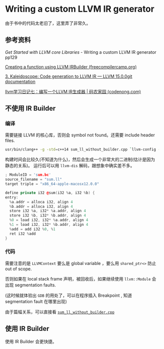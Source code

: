 # Writing a custom LLVM IR generator

由于书中的代码太老旧了，这里弄了非常久。

## 参考资料

*Get Started with LLVM core Libraries* -  Writing a custom LLVM IR generator pp129

[Creating a function using LLVM IRBuilder (freecompilercamp.org)](https://freecompilercamp.org/llvm-ir-func1/)

[3. Kaleidoscope: Code generation to LLVM IR — LLVM 15.0.0git documentation](https://llvm.org/docs/tutorial/MyFirstLanguageFrontend/LangImpl03.html)

[llvm学习日记七：编写一个LLVM IR生成器 | 码农家园 (codenong.com)](https://www.codenong.com/js9ac199bf1815/)

## 不使用 IR Builder 

### 编译

需要链接 LLVM 的核心库，否则会 symbol not found。还需要 include header files. 

```bash
usr/bin/clang++ -g -std=c++14 sum_ll_without_builder.cpp `llvm-config --cxxflags --ldflags --system-libs --libs core bitwriter` -o toy
```

构建时间会比较久(不知道为什么)，然后会生成一个非常大的二进制(估计是因为静态的关系)。
运行后可以用 `llvm-dis` 解码，跟想象中确实差不多。

```cpp
; ModuleID = 'sum.bc'
source_filename = "sum.ll"
target triple = "x86_64-apple-macosx12.0.0"

define private i32 @sum(i32 %a, i32 %b) {
entry:
  %a.addr = alloca i32, align 4
  %b.addr = alloca i32, align 4
  store i32 %a, i32* %a.addr, align 4
  store i32 %b, i32* %b.addr, align 4
  %0 = load i32, i32* %a.addr, align 4
  %1 = load i32, i32* %b.addr, align 4
  %add = add i32 %0, %1
  ret i32 %add
}
```

### 代码

需要注意的是 `LLVMContext` 要么是 global variable ，要么用 `shared_ptr<>` 防止 out of scope. 

否则如果在 local stack frame 声明，被回收后，如果继续使用 `llvm::Module` 会出现 segmentation faults. 

(这时候就体验出 `GDB` 的用处了，可以在程序插入 Breakpoint , 知道 segmentation fault 在哪里出现)

由于篇幅关系，可以直接看 [`sum_ll_without_builder.cpp` ](../LLVM_Core_Libraries_Book/sum_ll_without_builder.cpp) 

## 使用 IR Builder 
使用 IR Builder 会更快捷。

